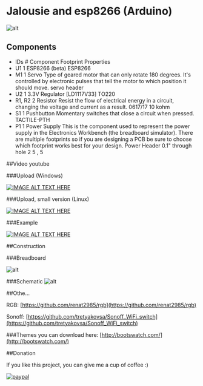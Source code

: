 # Jalousie and esp8266 (Arduino)

![alt](https://raw.githubusercontent.com/tretyakovsa/jaluzi/master/tutorial/screen.png)

## Components

- IDs 	# 	Component 	Footprint 	Properties
- U1 	1 	ESP8266 (beta) 	ESP8266
- M1 	1 	Servo Type of geared motor that can only rotate 180 degrees. It's controlled by electronic pulses that tell the motor to which position it should move. 	servo header
- U2 	1 	3.3V Regulator [LD1117V33] 	TO220
- R1, R2 	2 	Resistor Resist the flow of electrical energy in a circuit, changing the voltage and current as a result. 	0617/17 	10 kohm
- S1 	1 	Pushbutton Momentary switches that close a circuit when pressed. 	TACTILE-PTH
- P1 	1 	Power Supply This is the component used to represent the power supply in the Electronics Workbench (the breadboard simulator). There are multiple footprints so if you are designing a PCB be sure to choose which footprint works best for your design. 	Power Header 0.1" through hole 2 	5 , 5

##Video youtube

###Upload (Windows)

[![IMAGE ALT TEXT HERE](https://img.youtube.com/vi/jMK9mySGHio/0.jpg)](https://www.youtube.com/watch?v=jMK9mySGHio)

###Upload, small version (Linux)

[![IMAGE ALT TEXT HERE](https://img.youtube.com/vi/1TAHlRqZ46k/0.jpg)](https://www.youtube.com/watch?v=1TAHlRqZ46k)

###Example

[![IMAGE ALT TEXT HERE](https://img.youtube.com/vi/LZI4Yu47LZI/0.jpg)](https://www.youtube.com/watch?v=LZI4Yu47LZI&index=3&list=PL6NJTNxbvy-IPTDQk8XjTV41oRrFafrRi)

##Construction

###Breadboard

![alt](https://raw.githubusercontent.com/tretyakovsa/jaluzi/master/tutorial/breadboard.gif)

###Schematic
![alt](https://raw.githubusercontent.com/tretyakovsa/jaluzi/master/tutorial/schematic.png)


##Othe...

RGB: [https://github.com/renat2985/rgb](https://github.com/renat2985/rgb)

Sonoff: [https://github.com/tretyakovsa/Sonoff_WiFi_switch](https://github.com/tretyakovsa/Sonoff_WiFi_switch)


###Themes you can download here: [http://bootswatch.com/](http://bootswatch.com/)


##Donation

If you like this project, you can give me a cup of coffee :)

[![paypal](https://www.paypalobjects.com/en_US/i/btn/btn_donateCC_LG.gif)](https://www.paypal.com/cgi-bin/webscr?cmd=_donations&business=W4PURUNKWMRJW&lc=AU&item_name=esp8266&currency_code=USD&bn=PP%2dDonationsBF%3abtn_donate_SM%2egif%3aNonHosted)